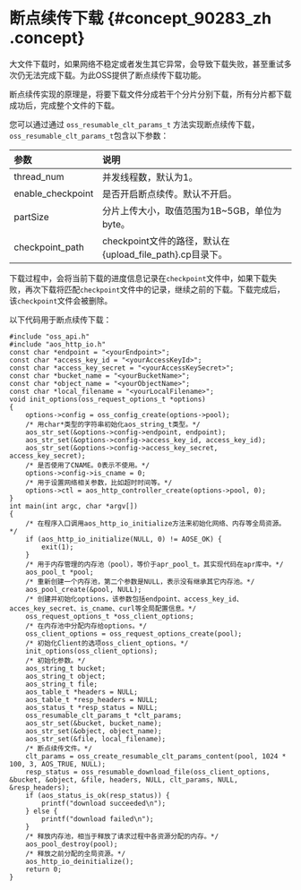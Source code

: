 # 断点续传下载 {#concept_90283_zh .concept}

大文件下载时，如果网络不稳定或者发生其它异常，会导致下载失败，甚至重试多次仍无法完成下载。为此OSS提供了断点续传下载功能。

断点续传实现的原理是，将要下载文件分成若干个分片分别下载，所有分片都下载成功后，完成整个文件的下载。

您可以通过通过 `oss_resumable_clt_params_t` 方法实现断点续传下载，`oss_resumable_clt_params_t`包含以下参数：

|参数|说明|
|:-|:-|
|thread\_num|并发线程数，默认为1。|
|enable\_checkpoint|是否开启断点续传。默认不开启。|
|partSize|分片上传大小，取值范围为1B~5GB，单位为byte。|
|checkpoint\_path|checkpoint文件的路径，默认在\{upload\_file\_path\}.cp目录下。|

下载过程中，会将当前下载的进度信息记录在`checkpoint`文件中，如果下载失败，再次下载将匹配`checkpoint`文件中的记录，继续之前的下载。下载完成后，该`checkpoint`文件会被删除。

以下代码用于断点续传下载：

```
#include "oss_api.h"
#include "aos_http_io.h"
const char *endpoint = "<yourEndpoint>";
const char *access_key_id = "<yourAccessKeyId>";
const char *access_key_secret = "<yourAccessKeySecret>";
const char *bucket_name = "<yourBucketName>";
const char *object_name = "<yourObjectName>";
const char *local_filename = "<yourLocalFilename>";
void init_options(oss_request_options_t *options)
{
    options->config = oss_config_create(options->pool);
    /* 用char*类型的字符串初始化aos_string_t类型。*/
    aos_str_set(&options->config->endpoint, endpoint);
    aos_str_set(&options->config->access_key_id, access_key_id);
    aos_str_set(&options->config->access_key_secret, access_key_secret);
    /* 是否使用了CNAME。0表示不使用。*/
    options->config->is_cname = 0;
    /* 用于设置网络相关参数，比如超时时间等。*/
    options->ctl = aos_http_controller_create(options->pool, 0);
}
int main(int argc, char *argv[])
{
    /* 在程序入口调用aos_http_io_initialize方法来初始化网络、内存等全局资源。*/
    if (aos_http_io_initialize(NULL, 0) != AOSE_OK) {
        exit(1);
    }
    /* 用于内存管理的内存池（pool），等价于apr_pool_t。其实现代码在apr库中。*/
    aos_pool_t *pool;
    /* 重新创建一个内存池，第二个参数是NULL，表示没有继承其它内存池。*/
    aos_pool_create(&pool, NULL);
    /* 创建并初始化options，该参数包括endpoint、access_key_id、acces_key_secret、is_cname、curl等全局配置信息。*/
    oss_request_options_t *oss_client_options;
    /* 在内存池中分配内存给options。*/
    oss_client_options = oss_request_options_create(pool);
    /* 初始化Client的选项oss_client_options。*/
    init_options(oss_client_options);
    /* 初始化参数。*/
    aos_string_t bucket;
    aos_string_t object;
    aos_string_t file;
    aos_table_t *headers = NULL;
    aos_table_t *resp_headers = NULL; 
    aos_status_t *resp_status = NULL; 
    oss_resumable_clt_params_t *clt_params;
    aos_str_set(&bucket, bucket_name);
    aos_str_set(&object, object_name);
    aos_str_set(&file, local_filename);
    /* 断点续传文件。*/
    clt_params = oss_create_resumable_clt_params_content(pool, 1024 * 100, 3, AOS_TRUE, NULL);
    resp_status = oss_resumable_download_file(oss_client_options, &bucket, &object, &file, headers, NULL, clt_params, NULL, &resp_headers);
    if (aos_status_is_ok(resp_status)) {
        printf("download succeeded\n");
    } else {
        printf("download failed\n");
    }
    /* 释放内存池，相当于释放了请求过程中各资源分配的内存。*/
    aos_pool_destroy(pool);
    /* 释放之前分配的全局资源。*/
    aos_http_io_deinitialize();
    return 0;
}
```

